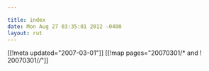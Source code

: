 ```yaml
---

title: index
date: Mon Aug 27 03:35:01 2012 -0400
layout: rut
---
```


[[!meta updated="2007-03-01"]]
[[!map pages="20070301/* and ! 20070301/*/*"]]
